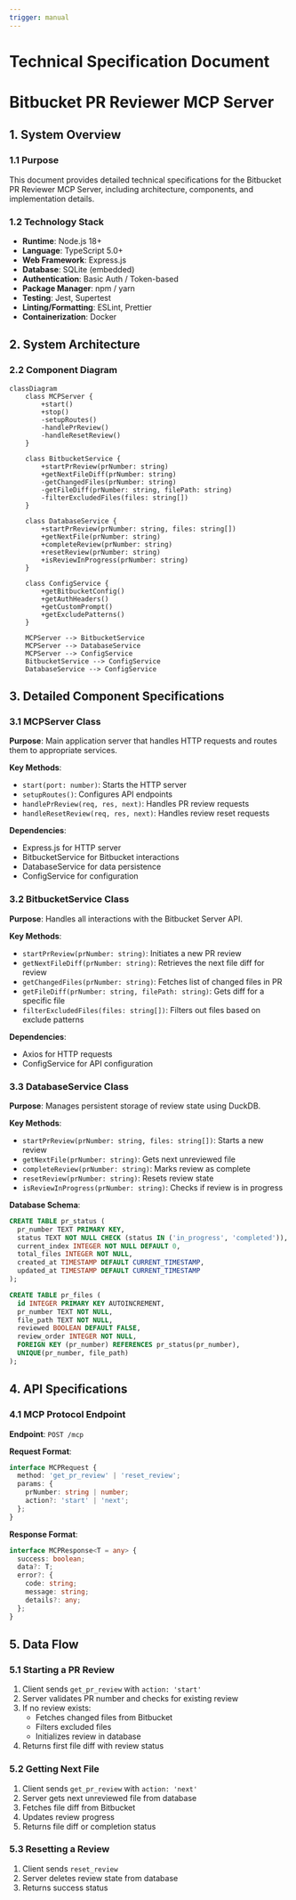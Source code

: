 ```yaml
---
trigger: manual
---
```


# Technical Specification Document

# Bitbucket PR Reviewer MCP Server

## 1. System Overview

### 1.1 Purpose

This document provides detailed technical specifications for the Bitbucket PR Reviewer MCP Server, including architecture, components, and implementation details.

### 1.2 Technology Stack

- **Runtime**: Node.js 18+
- **Language**: TypeScript 5.0+
- **Web Framework**: Express.js
- **Database**: SQLite (embedded)
- **Authentication**: Basic Auth / Token-based
- **Package Manager**: npm / yarn
- **Testing**: Jest, Supertest
- **Linting/Formatting**: ESLint, Prettier
- **Containerization**: Docker

## 2. System Architecture

### 2.2 Component Diagram

```mermaid
classDiagram
    class MCPServer {
        +start()
        +stop()
        -setupRoutes()
        -handlePrReview()
        -handleResetReview()
    }

    class BitbucketService {
        +startPrReview(prNumber: string)
        +getNextFileDiff(prNumber: string)
        -getChangedFiles(prNumber: string)
        -getFileDiff(prNumber: string, filePath: string)
        -filterExcludedFiles(files: string[])
    }

    class DatabaseService {
        +startPrReview(prNumber: string, files: string[])
        +getNextFile(prNumber: string)
        +completeReview(prNumber: string)
        +resetReview(prNumber: string)
        +isReviewInProgress(prNumber: string)
    }

    class ConfigService {
        +getBitbucketConfig()
        +getAuthHeaders()
        +getCustomPrompt()
        +getExcludePatterns()
    }

    MCPServer --> BitbucketService
    MCPServer --> DatabaseService
    MCPServer --> ConfigService
    BitbucketService --> ConfigService
    DatabaseService --> ConfigService
```

## 3. Detailed Component Specifications

### 3.1 MCPServer Class

**Purpose**: Main application server that handles HTTP requests and routes them to appropriate services.

**Key Methods**:

- `start(port: number)`: Starts the HTTP server
- `setupRoutes()`: Configures API endpoints
- `handlePrReview(req, res, next)`: Handles PR review requests
- `handleResetReview(req, res, next)`: Handles review reset requests

**Dependencies**:

- Express.js for HTTP server
- BitbucketService for Bitbucket interactions
- DatabaseService for data persistence
- ConfigService for configuration

### 3.2 BitbucketService Class

**Purpose**: Handles all interactions with the Bitbucket Server API.

**Key Methods**:

- `startPrReview(prNumber: string)`: Initiates a new PR review
- `getNextFileDiff(prNumber: string)`: Retrieves the next file diff for review
- `getChangedFiles(prNumber: string)`: Fetches list of changed files in PR
- `getFileDiff(prNumber: string, filePath: string)`: Gets diff for a specific file
- `filterExcludedFiles(files: string[])`: Filters out files based on exclude patterns

**Dependencies**:

- Axios for HTTP requests
- ConfigService for API configuration

### 3.3 DatabaseService Class

**Purpose**: Manages persistent storage of review state using DuckDB.

**Key Methods**:

- `startPrReview(prNumber: string, files: string[])`: Starts a new review
- `getNextFile(prNumber: string)`: Gets next unreviewed file
- `completeReview(prNumber: string)`: Marks review as complete
- `resetReview(prNumber: string)`: Resets review state
- `isReviewInProgress(prNumber: string)`: Checks if review is in progress

**Database Schema**:

```sql
CREATE TABLE pr_status (
  pr_number TEXT PRIMARY KEY,
  status TEXT NOT NULL CHECK (status IN ('in_progress', 'completed')),
  current_index INTEGER NOT NULL DEFAULT 0,
  total_files INTEGER NOT NULL,
  created_at TIMESTAMP DEFAULT CURRENT_TIMESTAMP,
  updated_at TIMESTAMP DEFAULT CURRENT_TIMESTAMP
);

CREATE TABLE pr_files (
  id INTEGER PRIMARY KEY AUTOINCREMENT,
  pr_number TEXT NOT NULL,
  file_path TEXT NOT NULL,
  reviewed BOOLEAN DEFAULT FALSE,
  review_order INTEGER NOT NULL,
  FOREIGN KEY (pr_number) REFERENCES pr_status(pr_number),
  UNIQUE(pr_number, file_path)
);
```

## 4. API Specifications

### 4.1 MCP Protocol Endpoint

**Endpoint**: `POST /mcp`

**Request Format**:

```typescript
interface MCPRequest {
  method: 'get_pr_review' | 'reset_review';
  params: {
    prNumber: string | number;
    action?: 'start' | 'next';
  };
}
```

**Response Format**:

```typescript
interface MCPResponse<T = any> {
  success: boolean;
  data?: T;
  error?: {
    code: string;
    message: string;
    details?: any;
  };
}
```

## 5. Data Flow

### 5.1 Starting a PR Review

1. Client sends `get_pr_review` with `action: 'start'`
2. Server validates PR number and checks for existing review
3. If no review exists:
   - Fetches changed files from Bitbucket
   - Filters excluded files
   - Initializes review in database
4. Returns first file diff with review status

### 5.2 Getting Next File

1. Client sends `get_pr_review` with `action: 'next'`
2. Server gets next unreviewed file from database
3. Fetches file diff from Bitbucket
4. Updates review progress
5. Returns file diff or completion status

### 5.3 Resetting a Review

1. Client sends `reset_review`
2. Server deletes review state from database
3. Returns success status

